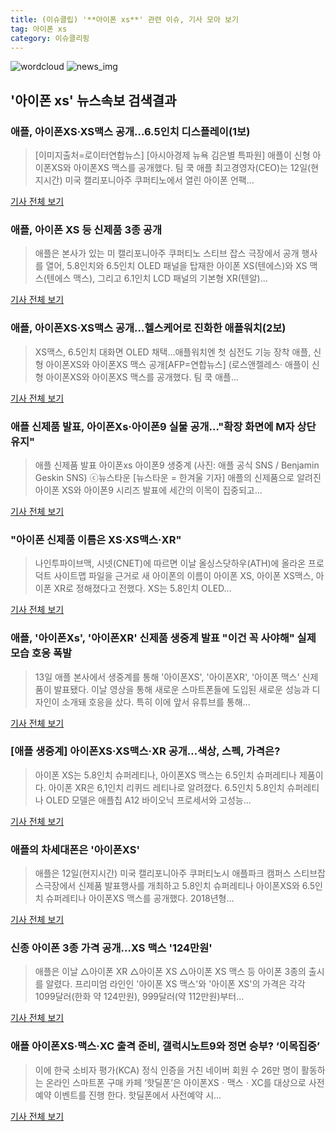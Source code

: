```yaml
---
title: (이슈클립) '**아이폰 xs**' 관련 이슈, 기사 모아 보기
tag: 아이폰 xs
category: 이슈클리핑
---
```

![wordcloud](https://s3.ap-northeast-2.amazonaws.com/lyrics101-wordcloud/2018-09-13-1536779746.png)
![news_img](https://user-images.githubusercontent.com/42597476/44507050-1206f400-a6e4-11e8-8d98-7ffbfebb353f.png)
## **'**아이폰 xs**'** 뉴스속보 검색결과
### 애플, 아이폰XS·XS맥스 공개…6.5인치 디스플레이(1보)

>[이미지출처=로이터연합뉴스] [아시아경제 뉴욕 김은별 특파원] 애플이 신형 아이폰XS와 아이폰XS 맥스를 공개했다. 팀 쿡 애플 최고경영자(CEO)는 12일(현지시간) 미국 캘리포니아주 쿠퍼티노에서 열린 아이폰 언팩...

<a href="http://view.asiae.co.kr/news/view.htm?idxno=2018091303005641346" target="_blank">기사 전체 보기</a>

### 애플, 아이폰 XS 등 신제품 3종 공개

>애플은 본사가 있는 미 캘리포니아주 쿠퍼티노 스티브 잡스 극장에서 공개 행사를 열어, 5.8인치와 6.5인치 OLED 패널을 탑재한 아이폰 XS(텐에스)와 XS 맥스(텐에스 맥스), 그리고 6.1인치 LCD 패널의 기본형 XR(텐알)...

<a href="http://www.ytn.co.kr/_ln/0104_201809130409570360" target="_blank">기사 전체 보기</a>

### 애플, 아이폰XS·XS맥스 공개…헬스케어로 진화한 애플워치(2보)

>XS맥스, 6.5인치 대화면 OLED 채택…애플워치엔 첫 심전도 기능 장착 애플, 신형 아이폰XS와 아이폰XS 맥스 공개[AFP=연합뉴스] (로스앤젤레스· 애플이 신형 아이폰XS와 아이폰XS 맥스를 공개했다. 팀 쿡 애플...

<a href="http://app.yonhapnews.co.kr/YNA/Basic/SNS/r.aspx?c=AKR20180913004251075&did=1195m" target="_blank">기사 전체 보기</a>

### 애플 신제품 발표, 아이폰Xs·아이폰9 실물 공개…"확장 화면에 M자 상단 유지"

>애플 신제품 발표 아이폰xs 아이폰9 생중계 (사진: 애플 공식 SNS / Benjamin Geskin SNS) ⓒ뉴스타운 [뉴스타운 = 한겨울 기자] 애플의 신제품으로 알려진 아이폰 XS와 아이폰9 시리즈 발표에 세간의 이목이 집중되고...

<a href="http://www.newstown.co.kr/news/articleView.html?idxno=340346" target="_blank">기사 전체 보기</a>

### "아이폰 신제품 이름은 XS·XS맥스·XR"

>나인투파이브맥, 시넷(CNET)에 따르면 이날 올싱스닷하우(ATH)에 올라온 프로덕트 사이트맵 파일을 근거로 새 아이폰의 이름이 아이폰 XS, 아이폰 XS맥스, 아이폰 XR로 정해졌다고 전했다. XS는 5.8인치 OLED...

<a href="http://news.hankyung.com/article/201809139065g" target="_blank">기사 전체 보기</a>

### 애플, '아이폰Xs', '아이폰XR' 신제품 생중계 발표 "이건 꼭 사야해" 실제 모습 호응 폭발

>13일 애플 본사에서 생중계를 통해 '아이폰XS', '아이폰XR', '아이폰 맥스' 신제품이 발표됐다. 이날 영상을 통해 새로운 스마트폰들에 도입된 새로운 성능과 디자인이 소개돼 호응을 샀다. 특히 이에 앞서 유튜브를 통해...

<a href="http://www.jemin.com/news/articleView.html?idxno=538807" target="_blank">기사 전체 보기</a>

### [애플 생중계] 아이폰XS·XS맥스·XR 공개…색상, 스펙, 가격은?

>아이폰 XS는 5.8인치 슈퍼레티나, 아이폰XS 맥스는 6.5인치 슈퍼레티나 제품이다. 아이폰 XR은 6,1인치 리퀴드 레티나로 알려졌다. 6.5인치 5.8인치 슈퍼레티나 OLED 모델은 애플칩 A12 바이오닉 프로세서와 고성능...

<a href="http://www.kookje.co.kr/news2011/asp/newsbody.asp?code=0800&key=20180913.99099005245" target="_blank">기사 전체 보기</a>

### 애플의 차세대폰은 '아이폰XS'

>애플은 12일(현지시간) 미국 캘리포니아주 쿠퍼티노시 애플파크 캠퍼스 스티브잡스극장에서 신제품 발표행사를 개최하고 5.8인치 슈퍼레티나 아이폰XS와 6.5인치 슈퍼레티나 아이폰XS 맥스를 공개했다. 2018년형...

<a href="http://www.inews24.com/php/news_view.php?g_serial=1125488&g_menu=020600&rrf=nv" target="_blank">기사 전체 보기</a>

### 신종 아이폰 3종 가격 공개…XS 맥스 '124만원'

>애플은 이날 △아이폰 XR △아이폰 XS △아이폰 XS 맥스 등 아이폰 3종의 출시를 알렸다. 프리미엄 라인인 '아이폰 XS 맥스'와 '아이폰 XS'의 가격은 각각 1099달러(한화 약 124만원), 999달러(약 112만원)부터...

<a href="http://daily.hankooki.com/lpage/ittech/201809/dh20180913040045138240.htm" target="_blank">기사 전체 보기</a>

### 애플 아이폰XS·맥스·XC 출격 준비, 갤럭시노트9와 정면 승부? ‘이목집중’

>이에 한국 소비자 평가(KCA) 정식 인증을 거친 네이버 회원 수 26만 명이 활동하는 온라인 스마트폰 구매 카페 ‘핫딜폰’은 아이폰XSㆍ맥스ㆍXC를 대상으로 사전예약 이벤트를 진행 한다. 핫딜폰에서 사전예약 시...

<a href="http://research-paper.co.kr/news/view/51754" target="_blank">기사 전체 보기</a>


